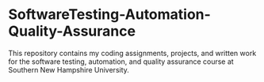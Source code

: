 # SoftwareTesting-Automation-Quality-Assurance
This repository contains my coding assignments, projects, and written work for the software testing, automation, and quality assurance course at Southern New Hampshire University.
